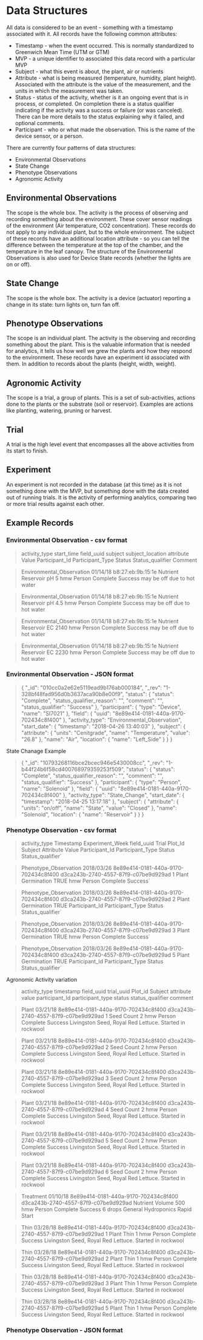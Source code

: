 # Data Structures

All data is considered to be an event - something with a timestamp associated with it.  All records have the following common attributes:
* Timestamp - when the event occurred.  This is normally standardized to Greenwich Mean Time (UTM or GTM)
* MVP - a unique identifier to associated this data record with a particular MVP
* Subject - what this event is about, the plant, air or nutrients
* Attribute - what is being measured (temperature, humidity, plant height).  Associated with the attribute is the value of the measurement, and the units in which the measurement was taken.
* Status - status of the activity, whether is it an ongoing event that is in process, or completed.  On completion there is a status qualifier indicating if the activity was a success or failure (or was canceled).  There can be more details to the status explaining why it failed, and optional comments.
* Participant - who or what made the observation.  This is the name of the device sensor, or a person.

There are currently four patterns of data structures:
* Environmental Observations
* State Change
* Phenotype Observations
* Agronomic Activity



## Environmental Observations
The scope is the whole box. The activity is the process of observing and recording something about the environment. These cover sensor readings of the environment (Air temperature, CO2 concentration).  These records do not apply to any individual plant, but to the whole environment.  The subject of these records have an additional location attribute - so you can tell the difference between the temperature at the top of the chamber, and the temperature in the leaf canopy.
The structure of the Environmental Observations is also used for Device State records (whether the lights are on or off).

## State Change
The scope is the whole box.  The activity is a device (actuator) reporting a change in its state: turn lights on, turn fan off.

## Phenotype Observations
The scope is an individual plant.  The activity is the observing and recording something about the plant.  This is the valuable information that is needed for analytics, it tells us how well we grew the plants and how they respond to the environment.  These records have an experiment id associated with them.
In addition to records about the plants (height, width, weight).

## Agronomic Activity
The scope is a trial, a group of plants.  This is a set of sub-activities, actions done to the plants or the substrate (soil or reservoir).  Examples are actions like planting, watering, pruning or harvest.

## Trial
A trial is the high level event that encompasses all the above activities from its start to finish.

## Experiment
An experiment is not recorded in the database (at this time) as it is not something done with the MVP, but something done with the data created out of running trials.  It is the activity of performing analytics, comparing two or more trial results against each other.

## Example Records
### Environmental Observation - csv format

> activity_type	start_time	field_uuid	subject	subject_location	attribute	Value	Participant_Id	Participant_Type	Status	Status_qualifier		Comment

> Environmental_Observation	01/14/18	b8:27:eb:9b:15:1e	Nutrient	Reservoir	pH	5	hmw	Person	Complete	Success		may be off due to hot water

> Environmental_Observation	01/14/18	b8:27:eb:9b:15:1e	Nutrient	Reservoir	pH	4.5	hmw	Person	Complete	Success		may be off due to hot water

> Environmental_Observation	01/14/18	b8:27:eb:9b:15:1e	Nutrient	Reservoir	EC	2140	hmw	Person	Complete	Success		may be off due to hot water

> Environmental_Observation	01/14/18	b8:27:eb:9b:15:1e	Nutrient	Reservoir	EC	2230	hmw	Person	Complete	Success		may be off due to hot water

### Environmental Observation - JSON format
> {
>   "_id": "010cc0a2e62e5119ead9b176ab000184",
>   "_rev": "1-328bf48fad956d0b3637aca90b8e00f9",
>   "status": {
>     "status": "Complete",
>     "status_qualifier_reason": "",
>     "comment": "",
>     "status_qualifier": "Success"
>   },
>   "participant": {
>     "type": "Device",
>     "name": "SI7021"
>   },
>   "field": {
>     "uuid": "8e89e414-0181-440a-9170-702434c8f400"
>   },
>   "activity_type": "Environmental_Observation",
>   "start_date": {
>     "timestamp": "2018-04-26 13:40:03"
>   },
>   "subject": {
>     "attribute": {
>       "units": "Cenitgrade",
>       "name": "Temperature",
>       "value": "26.8"
>     },
>     "name": "Air",
>     "location": {
>       "name": "Left_Side"
>     }
>   }
> }

State Chanage Example
> {
>   "_id": "10793268116bce2bcec946e5430008cc",
>   "_rev": "1-b44f24b6f58cd400768979359253f509",
>   "status": {
>     "status": "Complete",
>     "status_qualifier_reason": "",
>     "comment": "",
>     "status_qualifier": "Success"
>   },
>   "participant": {
>     "type": "Person",
>     "name": "Solenoid"
>   },
>   "field": {
>     "uuid": "8e89e414-0181-440a-9170-702434c8f400"
>   },
>   "activity_type": "State_Change",
>   "start_date": {
>     "timestamp": "2018-04-25 13:17:18"
>   },
>   "subject": {
>     "attribute": {
>       "units": "on/off",
>       "name": "State",
>       "value": "Closed"
>     },
>     "name": "Solenoid",
>     "location": {
>       "name": "Reservoir"
>     }
>   }
> }
### Phenotype Observation - csv format
> activity_type	Timestamp	Experiment_Week	field_uuid	Trial	Plot_Id	Subject	Attribute	Value	Participant_Id	Participant_Type	Status	Status_qualifier`

> Phenotype_Observation	2018/03/26	8e89e414-0181-440a-9170-702434c8f400	d3ca243b-2740-4557-87f9-c07be9d929ad		1	Plant	Germination	TRUE	hmw	Person	Complete	Success`

>   Phenotype_Observation	2018/03/26	8e89e414-0181-440a-9170-702434c8f400	d3ca243b-2740-4557-87f9-c07be9d929ad		2	Plant	Germination	TRUE	Participant_Id	Participant_Type	Status	Status_qualifier`

>  Phenotype_Observation	2018/03/26	8e89e414-0181-440a-9170-702434c8f400	d3ca243b-2740-4557-87f9-c07be9d929ad		3	Plant	Germination	TRUE	hmw	Person	Complete	Success`

>  Phenotype_Observation	2018/03/26	8e89e414-0181-440a-9170-702434c8f400	d3ca243b-2740-4557-87f9-c07be9d929ad		5	Plant	Germination	TRUE	Participant_Id	Participant_Type	Status	Status_qualifier`

Agronomic Activity variation

> activity_type	timestamp	field_uuid	trial_uuid	Plot_id	Subject	attribute	value	participant_Id	participant_type	status	status_qualifier	comment

> Plant	03/21/18	8e89e414-0181-440a-9170-702434c8f400	d3ca243b-2740-4557-87f9-c07be9d929ad	1	Seed	Count	2	hmw	Person	Complete	Success	Livingston Seed, Royal Red Lettuce.  Started in rockwool

> Plant	03/21/18	8e89e414-0181-440a-9170-702434c8f400	d3ca243b-2740-4557-87f9-c07be9d929ad	2	Seed	Count	2	hmw	Person	Complete	Success	Livingston Seed, Royal Red Lettuce.  Started in rockwool

> Plant	03/21/18	8e89e414-0181-440a-9170-702434c8f400	d3ca243b-2740-4557-87f9-c07be9d929ad	3	Seed	Count	2	hmw	Person	Complete	Success	Livingston Seed, Royal Red Lettuce.  Started in rockwool

> Plant	03/21/18	8e89e414-0181-440a-9170-702434c8f400	d3ca243b-2740-4557-87f9-c07be9d929ad	4	Seed	Count	2	hmw	Person	Complete	Success	Livingston Seed, Royal Red Lettuce.  Started in rockwool

> Plant	03/21/18	8e89e414-0181-440a-9170-702434c8f400	d3ca243b-2740-4557-87f9-c07be9d929ad	5	Seed	Count	2	hmw	Person	Complete	Success	Livingston Seed, Royal Red Lettuce.  Started in rockwool

> Plant	03/21/18	8e89e414-0181-440a-9170-702434c8f400	d3ca243b-2740-4557-87f9-c07be9d929ad	6	Seed	Count	2	hmw	Person	Complete	Success	Livingston Seed, Royal Red Lettuce.  Started in rockwool

> Treatment	01/10/18	8e89e414-0181-440a-9170-702434c8f400	d3ca243b-2740-4557-87f9-c07be9d929ad		Nutrient	Volume	500	hmw	Person	Complete	Success	6 drops General Hydroponics Rapid Start

> Thin	03/28/18	8e89e414-0181-440a-9170-702434c8f400	d3ca243b-2740-4557-87f9-c07be9d929ad	1	Plant	Thin	1	hmw	Person	Complete	Success	Livingston Seed, Royal Red Lettuce.  Started in rockwool

> Thin	03/28/18	8e89e414-0181-440a-9170-702434c8f400	d3ca243b-2740-4557-87f9-c07be9d929ad	2	Plant	Thin	1	hmw	Person	Complete	Success	Livingston Seed, Royal Red Lettuce.  Started in rockwool

> Thin	03/28/18	8e89e414-0181-440a-9170-702434c8f400	d3ca243b-2740-4557-87f9-c07be9d929ad	3	Plant	Thin	1	hmw	Person	Complete	Success	Livingston Seed, Royal Red Lettuce.  Started in rockwool

> Thin	03/28/18	8e89e414-0181-440a-9170-702434c8f400	d3ca243b-2740-4557-87f9-c07be9d929ad	5	Plant	Thin	1	hmw	Person	Complete	Success	Livingston Seed, Royal Red Lettuce.  Started in rockwool



### Phenotype Observation - JSON format
